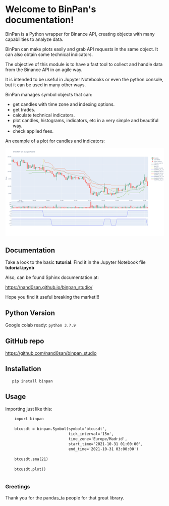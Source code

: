 Welcome to BinPan's documentation!
==================================

BinPan is a Python wrapper for Binance API, creating objects with many capabilities to analyze data.

BinPan can make plots easily and grab API requests in the same object. It can also obtain some technical indicators.

The objective of this module is to have a fast tool to collect and handle data from the Binance API
in an agile way.

It is intended to be useful in Jupyter Notebooks or even the python console, but it can be used in
many other ways.

BinPan manages symbol objects that can:

- get candles with time zone and indexing options.
- get trades.
- calculate technical indicators.
- plot candles, histograms, indicators, etc in a very simple and beautiful way.
- check applied fees.

An example of a plot for candles and indicators:

![](https://raw.githubusercontent.com/nand0san/binpan_studio/main/docs/images/candles.png)


Documentation
-------------
Take a look to the basic **tutorial**. Find it in the Jupyter Notebook file **tutorial.ipynb**

Also, can be found Sphinx documentation at: 

https://nand0san.github.io/binpan_studio/

Hope you find it useful breaking the market!!!

Python Version
--------------

Google colab ready: `python 3.7.9`

GitHub repo
-----------

https://github.com/nand0san/binpan_studio


Installation
------------

```
   pip install binpan
```

Usage
-----

Importing just like this:

```
    import binpan

    btcusdt = binpan.Symbol(symbol='btcusdt',
                            tick_interval='15m',
                            time_zone='Europe/Madrid',
                            start_time='2021-10-31 01:00:00',
                            end_time='2021-10-31 03:00:00')
                            
    btcusdt.sma(21)
    
    btcusdt.plot()
    
```

### Greetings

Thank you for the pandas_ta people for that great library.